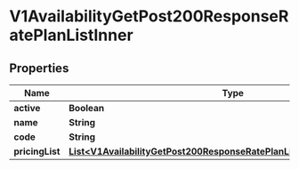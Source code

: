 

# V1AvailabilityGetPost200ResponseRatePlanListInner


## Properties

| Name | Type | Description | Notes |
|------------ | ------------- | ------------- | -------------|
|**active** | **Boolean** |  |  [optional] |
|**name** | **String** |  |  [optional] |
|**code** | **String** |  |  [optional] |
|**pricingList** | [**List&lt;V1AvailabilityGetPost200ResponseRatePlanListInnerPricingListInner&gt;**](V1AvailabilityGetPost200ResponseRatePlanListInnerPricingListInner.md) |  |  [optional] |



